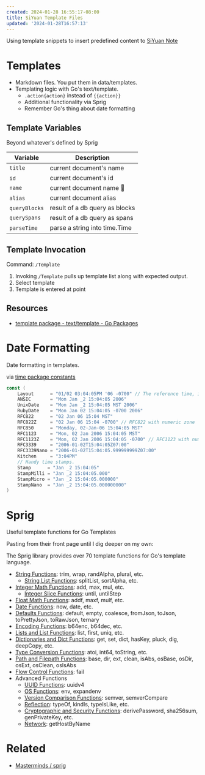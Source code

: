 ```yaml
---
created: 2024-01-28 16:55:17-08:00
title: SiYuan Template Files
updated: '2024-01-28T16:57:13'
---
```


Using template snippets to insert predefined content to [SiYuan Note](SiYuan%20Note.md)

# Templates

* Markdown files. You put them in data/templates​​.
* Templating logic with Go's text/template​​.
  * `​.action{action}`​​ instead of `{{action}}`​​
  * Additional functionality via Sprig
  * Remember Go's thing about date formatting

## Template Variables

Beyond whatever's defined by Sprig

|Variable|Description|
|--------|-----------|
|`​title​​`|current document's name|
|`​id`​​|current document's id|
|`​name​​`|current document name 🤔|
|`​alias`​​|current document alias|
|`​queryBlocks`​​|result of a db query as blocks|
|`​querySpans​​`|result of a db query as spans|
|`​parseTime`​​|parse a string into time.Time​​|

## Template Invocation

Command: `/Template​​`

1. Invoking `/Template`​​ pulls up template list along with expected output.
1. Select template
1. Template is entered at point

## Resources

* [template package - text/template - Go Packages](https://pkg.go.dev/text/template)

# Date Formatting

Date formatting in templates.

via [time package constants](https://pkg.go.dev/time#pkg-constants)

````go
const (
	Layout      = "01/02 03:04:05PM '06 -0700" // The reference time, in numerical order.
	ANSIC       = "Mon Jan _2 15:04:05 2006"
	UnixDate    = "Mon Jan _2 15:04:05 MST 2006"
	RubyDate    = "Mon Jan 02 15:04:05 -0700 2006"
	RFC822      = "02 Jan 06 15:04 MST"
	RFC822Z     = "02 Jan 06 15:04 -0700" // RFC822 with numeric zone
	RFC850      = "Monday, 02-Jan-06 15:04:05 MST"
	RFC1123     = "Mon, 02 Jan 2006 15:04:05 MST"
	RFC1123Z    = "Mon, 02 Jan 2006 15:04:05 -0700" // RFC1123 with numeric zone
	RFC3339     = "2006-01-02T15:04:05Z07:00"
	RFC3339Nano = "2006-01-02T15:04:05.999999999Z07:00"
	Kitchen     = "3:04PM"
	// Handy time stamps.
	Stamp      = "Jan _2 15:04:05"
	StampMilli = "Jan _2 15:04:05.000"
	StampMicro = "Jan _2 15:04:05.000000"
	StampNano  = "Jan _2 15:04:05.000000000"
)
````

# Sprig

Useful template functions for Go Templates

Pasting from their front page until I dig deeper on my own:

The Sprig library provides over 70 template functions for Go's template language.

* [String Functions](http://masterminds.github.io/sprig/strings.html): trim​​, wrap​​, randAlpha​​, plural​​, etc.
  * [String List Functions](http://masterminds.github.io/sprig/string_slice.html): splitList​​, sortAlpha​​, etc.
* [Integer Math Functions](http://masterminds.github.io/sprig/math.html): add​​, max​​, mul​​, etc.
  * [Integer Slice Functions](http://masterminds.github.io/sprig/integer_slice.html): until​​, untilStep​​
* [Float Math Functions](http://masterminds.github.io/sprig/mathf.html): addf​​, maxf​​, mulf​​, etc.
* [Date Functions](http://masterminds.github.io/sprig/date.html): now​​, date​​, etc.
* [Defaults Functions](http://masterminds.github.io/sprig/defaults.html): default​​, empty​​, coalesce​​, fromJson​​, toJson​​, toPrettyJson​​, toRawJson​​, ternary​​
* [Encoding Functions](http://masterminds.github.io/sprig/encoding.html): b64enc​​, b64dec​​, etc.
* [Lists and List Functions](http://masterminds.github.io/sprig/lists.html): list​​, first​​, uniq​​, etc.
* [Dictionaries and Dict Functions](http://masterminds.github.io/sprig/dicts.html): get​​, set​​, dict​​, hasKey​​, pluck​​, dig​​, deepCopy​​, etc.
* [Type Conversion Functions](http://masterminds.github.io/sprig/conversion.html): atoi​​, int64​​, toString​​, etc.
* [Path and Filepath Functions](http://masterminds.github.io/sprig/paths.html): base​​, dir​​, ext​​, clean​​, isAbs​​, osBase​​, osDir​​, osExt​​, osClean​​, osIsAbs​​
* [Flow Control Functions](http://masterminds.github.io/sprig/flow_control.html): fail​​
* Advanced Functions
  * [UUID Functions](http://masterminds.github.io/sprig/uuid.html): uuidv4​​
  * [OS Functions](http://masterminds.github.io/sprig/os.html): env​​, expandenv​​
  * [Version Comparison Functions](http://masterminds.github.io/sprig/semver.html): semver​​, semverCompare​​
  * [Reflection](http://masterminds.github.io/sprig/reflection.html): typeOf​​, kindIs​​, typeIsLike​​, etc.
  * [Cryptographic and Security Functions](http://masterminds.github.io/sprig/crypto.html): derivePassword​​, sha256sum​​, genPrivateKey​​, etc.
  * [Network](http://masterminds.github.io/sprig/network.html): getHostByName​​

# Related

* [Masterminds / sprig](https://github.com/Masterminds/sprig)